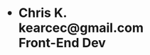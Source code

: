 <html>
<head>
</head>
<body>
<h1>
<ul>
  <li>
  Chris K.<br>
  kearcec@gmail.com<br>
  Front-End Dev
  </li>
</ul>
</h1>
</body>
</html>